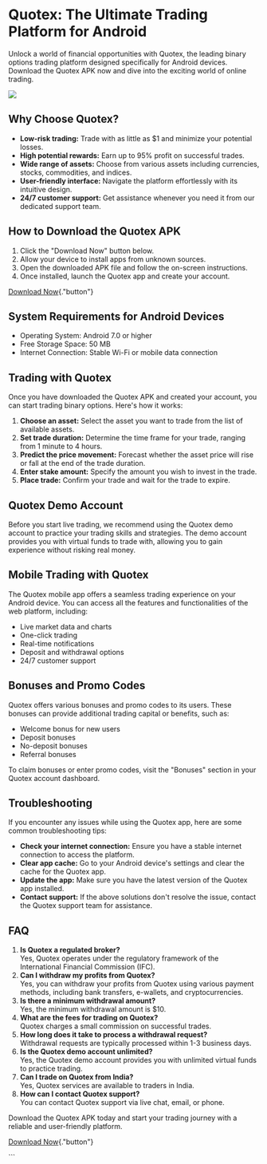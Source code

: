 # Quotex: The Ultimate Trading Platform for Android

Unlock a world of financial opportunities with Quotex, the leading
binary options trading platform designed specifically for Android
devices. Download the Quotex APK now and dive into the exciting world of
online trading.

[![](https://static.quotex.io/files/10_en/300_250.jpg)](https://traff.sbs/brokerqxlid)

## Why Choose Quotex?

-   **Low-risk trading:** Trade with as little as \$1 and minimize your
    potential losses.
-   **High potential rewards:** Earn up to 95% profit on successful
    trades.
-   **Wide range of assets:** Choose from various assets including
    currencies, stocks, commodities, and indices.
-   **User-friendly interface:** Navigate the platform effortlessly with
    its intuitive design.
-   **24/7 customer support:** Get assistance whenever you need it from
    our dedicated support team.

## How to Download the Quotex APK

1.  Click the "Download Now" button below.
2.  Allow your device to install apps from unknown sources.
3.  Open the downloaded APK file and follow the on-screen instructions.
4.  Once installed, launch the Quotex app and create your account.

[Download Now](\%22https://traff.sbs/quotexonelink\%22){."button"}

## System Requirements for Android Devices

-   Operating System: Android 7.0 or higher
-   Free Storage Space: 50 MB
-   Internet Connection: Stable Wi-Fi or mobile data connection

## Trading with Quotex

Once you have downloaded the Quotex APK and created your account, you
can start trading binary options. Here\'s how it works:

1.  **Choose an asset:** Select the asset you want to trade from the
    list of available assets.
2.  **Set trade duration:** Determine the time frame for your trade,
    ranging from 1 minute to 4 hours.
3.  **Predict the price movement:** Forecast whether the asset price
    will rise or fall at the end of the trade duration.
4.  **Enter stake amount:** Specify the amount you wish to invest in the
    trade.
5.  **Place trade:** Confirm your trade and wait for the trade to
    expire.

## Quotex Demo Account

Before you start live trading, we recommend using the Quotex demo
account to practice your trading skills and strategies. The demo account
provides you with virtual funds to trade with, allowing you to gain
experience without risking real money.

## Mobile Trading with Quotex

The Quotex mobile app offers a seamless trading experience on your
Android device. You can access all the features and functionalities of
the web platform, including:

-   Live market data and charts
-   One-click trading
-   Real-time notifications
-   Deposit and withdrawal options
-   24/7 customer support

## Bonuses and Promo Codes

Quotex offers various bonuses and promo codes to its users. These
bonuses can provide additional trading capital or benefits, such as:

-   Welcome bonus for new users
-   Deposit bonuses
-   No-deposit bonuses
-   Referral bonuses

To claim bonuses or enter promo codes, visit the "Bonuses" section
in your Quotex account dashboard.

## Troubleshooting

If you encounter any issues while using the Quotex app, here are some
common troubleshooting tips:

-   **Check your internet connection:** Ensure you have a stable
    internet connection to access the platform.
-   **Clear app cache:** Go to your Android device\'s settings and clear
    the cache for the Quotex app.
-   **Update the app:** Make sure you have the latest version of the
    Quotex app installed.
-   **Contact support:** If the above solutions don\'t resolve the
    issue, contact the Quotex support team for assistance.

## FAQ

1.  **Is Quotex a regulated broker?**\
    Yes, Quotex operates under the regulatory framework of the
    International Financial Commission (IFC).
2.  **Can I withdraw my profits from Quotex?**\
    Yes, you can withdraw your profits from Quotex using various payment
    methods, including bank transfers, e-wallets, and cryptocurrencies.
3.  **Is there a minimum withdrawal amount?**\
    Yes, the minimum withdrawal amount is \$10.
4.  **What are the fees for trading on Quotex?**\
    Quotex charges a small commission on successful trades.
5.  **How long does it take to process a withdrawal request?**\
    Withdrawal requests are typically processed within 1-3 business
    days.
6.  **Is the Quotex demo account unlimited?**\
    Yes, the Quotex demo account provides you with unlimited virtual
    funds to practice trading.
7.  **Can I trade on Quotex from India?**\
    Yes, Quotex services are available to traders in India.
8.  **How can I contact Quotex support?**\
    You can contact Quotex support via live chat, email, or phone.

Download the Quotex APK today and start your trading journey with a
reliable and user-friendly platform.

[Download Now](\%22https://traff.sbs/quotexonelink\%22){."button"}

\`\`\`

